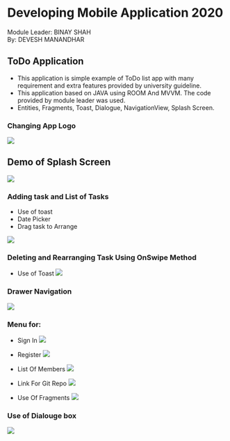 # Developing Mobile Application 2020
Module Leader: BINAY SHAH<br>
By: DEVESH MANANDHAR


## ToDo Application
- This application is simple example of ToDo list app with many requirement and extra features provided by university guideline. 
- This application based on JAVA using ROOM And MVVM. The code provided by module leader was used.
- Entities, Fragments, Toast, Dialogue, NavigationView, Splash Screen. 
### Changing App Logo

![](images/logo.jpg)

## Demo of Splash Screen

![](images/s.gif)


### Adding task and List of Tasks
   - Use of toast
   - Date Picker
   - Drag task to Arrange
    
   ![](images/add.gif)
    
### Deleting and Rearranging Task Using OnSwipe Method</b>
    
   - Use of Toast
![](images/drag.gif)

### Drawer Navigation
![](images/nav.gif)

### Menu for:
   - Sign In
    ![](images/in.gif)
        
   - Register
    ![](images/reg.gif)
    
   - List Of Members
    ![](images/rlist.gif)
    
   * Link For Git Repo
    ![](images/Git.gif)
    
   * Use Of Fragments 
    ![](images/frag.gif)

### Use of Dialouge box
![](images/dia.gif)